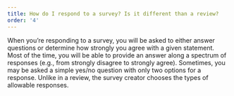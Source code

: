 ```yaml
---
title: How do I respond to a survey? Is it different than a review?
order: '4'
---
```



When you’re responding to a survey, you will be asked to either answer questions or determine how strongly you agree with a given statement. Most of the time, you will be able to provide an answer along a spectrum of responses (e.g., from strongly disagree to strongly agree). Sometimes, you may be asked a simple yes/no question with only two options for a response. Unlike in a review, the survey creator chooses the types of allowable responses.